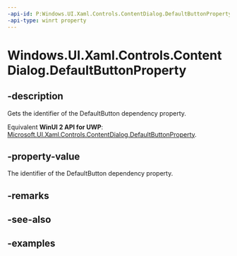 ```yaml
---
-api-id: P:Windows.UI.Xaml.Controls.ContentDialog.DefaultButtonProperty
-api-type: winrt property
---
```


<!-- Property syntax.
public DependencyProperty DefaultButtonProperty { get; }
-->

# Windows.UI.Xaml.Controls.ContentDialog.DefaultButtonProperty

## -description
Gets the identifier of the DefaultButton dependency property.

Equivalent **WinUI 2 API for UWP**: [Microsoft.UI.Xaml.Controls.ContentDialog.DefaultButtonProperty](/windows/winui/api/microsoft.ui.xaml.controls.contentdialog.defaultbuttonproperty).

## -property-value
The identifier of the DefaultButton dependency property.

## -remarks

## -see-also

## -examples

